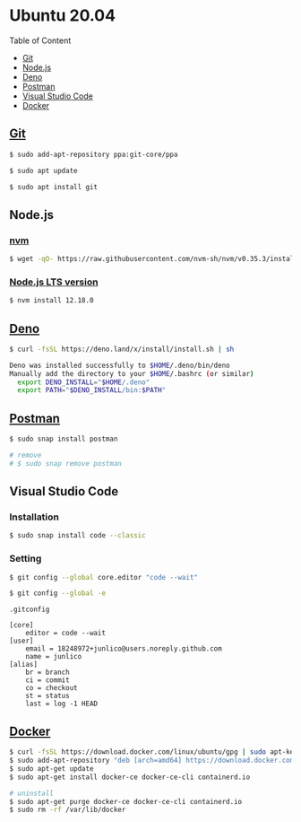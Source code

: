 # Ubuntu 20.04

Table of Content

- [Git](#git)
- [Node.js](#node.js)
- [Deno](#deno)
- [Postman](#postman)
- [Visual Studio Code](#visual-studio-code)
- [Docker](#docker)

## [Git](https://git-scm.com/download/linux)

```sh
$ sudo add-apt-repository ppa:git-core/ppa

$ sudo apt update

$ sudo apt install git
```

## Node.js

### [nvm](https://github.com/nvm-sh/nvm)

```sh
$ wget -qO- https://raw.githubusercontent.com/nvm-sh/nvm/v0.35.3/install.sh | bash
```

### [Node.js LTS version](https://nodejs.org/en/download/)

```sh
$ nvm install 12.18.0
```

## [Deno](https://deno.land/)

```sh
$ curl -fsSL https://deno.land/x/install/install.sh | sh

Deno was installed successfully to $HOME/.deno/bin/deno
Manually add the directory to your $HOME/.bashrc (or similar)
  export DENO_INSTALL="$HOME/.deno"
  export PATH="$DENO_INSTALL/bin:$PATH"
```

## [Postman](https://www.postman.com/)

```sh
$ sudo snap install postman

# remove
# $ sudo snap remove postman
```

## Visual Studio Code

### Installation

```bash
$ sudo snap install code --classic
```

### Setting

```bash
$ git config --global core.editor "code --wait"

$ git config --global -e
```

`.gitconfig`

```
[core]
	editor = code --wait
[user]
	email = 18248972+junlico@users.noreply.github.com
	name = junlico
[alias]
	br = branch
	ci = commit
	co = checkout
	st = status
	last = log -1 HEAD
```

## [Docker](https://docs.docker.com/engine/install/ubuntu/#prerequisites)

```sh
$ curl -fsSL https://download.docker.com/linux/ubuntu/gpg | sudo apt-key add -
$ sudo add-apt-repository "deb [arch=amd64] https://download.docker.com/linux/ubuntu $(lsb_release -cs) stable"
$ sudo apt-get update
$ sudo apt-get install docker-ce docker-ce-cli containerd.io

# uninstall
$ sudo apt-get purge docker-ce docker-ce-cli containerd.io
$ sudo rm -rf /var/lib/docker
```
